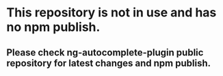 
# This repository is not in use and has no npm publish.

## Please check ng-autocomplete-plugin public repository for latest changes and npm publish.

